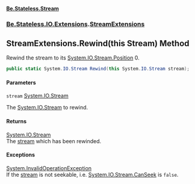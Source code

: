 #### [Be.Stateless.Stream](README.md 'README')
### [Be.Stateless.IO.Extensions](Be.Stateless.IO.Extensions.md 'Be.Stateless.IO.Extensions').[StreamExtensions](StreamExtensions.md 'Be.Stateless.IO.Extensions.StreamExtensions')

## StreamExtensions.Rewind(this Stream) Method

Rewind the stream to its [System.IO.Stream.Position](https://docs.microsoft.com/en-us/dotnet/api/System.IO.Stream.Position 'System.IO.Stream.Position') 0.

```csharp
public static System.IO.Stream Rewind(this System.IO.Stream stream);
```
#### Parameters

<a name='Be.Stateless.IO.Extensions.StreamExtensions.Rewind(thisSystem.IO.Stream).stream'></a>

`stream` [System.IO.Stream](https://docs.microsoft.com/en-us/dotnet/api/System.IO.Stream 'System.IO.Stream')

The [System.IO.Stream](https://docs.microsoft.com/en-us/dotnet/api/System.IO.Stream 'System.IO.Stream') to rewind.

#### Returns
[System.IO.Stream](https://docs.microsoft.com/en-us/dotnet/api/System.IO.Stream 'System.IO.Stream')  
The [stream](StreamExtensions.Rewind(thisStream).md#Be.Stateless.IO.Extensions.StreamExtensions.Rewind(thisSystem.IO.Stream).stream 'Be.Stateless.IO.Extensions.StreamExtensions.Rewind(this System.IO.Stream).stream') which has been rewinded.

#### Exceptions

[System.InvalidOperationException](https://docs.microsoft.com/en-us/dotnet/api/System.InvalidOperationException 'System.InvalidOperationException')  
If the [stream](StreamExtensions.Rewind(thisStream).md#Be.Stateless.IO.Extensions.StreamExtensions.Rewind(thisSystem.IO.Stream).stream 'Be.Stateless.IO.Extensions.StreamExtensions.Rewind(this System.IO.Stream).stream') is not seekable, i.e. [System.IO.Stream.CanSeek](https://docs.microsoft.com/en-us/dotnet/api/System.IO.Stream.CanSeek 'System.IO.Stream.CanSeek') is `false`.